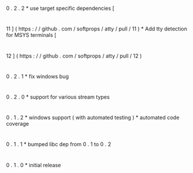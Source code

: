 #
0
.
2
.
2
*
use
target
specific
dependencies
[
#
11
]
(
https
:
/
/
github
.
com
/
softprops
/
atty
/
pull
/
11
)
*
Add
tty
detection
for
MSYS
terminals
[
#
12
]
(
https
:
/
/
github
.
com
/
softprops
/
atty
/
pull
/
12
)
#
0
.
2
.
1
*
fix
windows
bug
#
0
.
2
.
0
*
support
for
various
stream
types
#
0
.
1
.
2
*
windows
support
(
with
automated
testing
)
*
automated
code
coverage
#
0
.
1
.
1
*
bumped
libc
dep
from
0
.
1
to
0
.
2
#
0
.
1
.
0
*
initial
release
